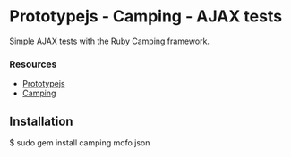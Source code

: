 # Prototypejs - Camping - AJAX tests

Simple AJAX tests with the Ruby Camping framework.


### Resources

* [Prototypejs](http://www.prototypejs.org/)
* [Camping](http://camping.rubyforge.org/files/README.html)

## Installation

   $ sudo gem install camping mofo json
